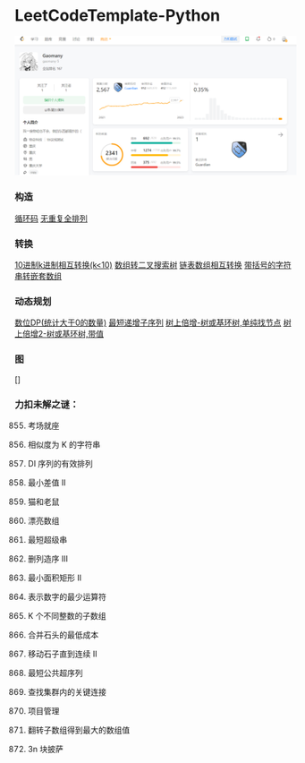 # LeetCodeTemplate-Python

![ContestScore](./competition/2023_08_24.png)

### 构造

[循环码](./construct/CyclicCode.py)
[无重复全排列](./construct/PermuteUnique.py)

### 转换

[10进制k进制相互转换(k<10)](./convert/BaseK.py)
[数组转二叉搜索树](./convert/BST.py)
[链表数组相互转换](./convert/ListNode.py)
[带括号的字符串转嵌套数组](./convert/Parentheses2NestedArray.py)

### 动态规划

[数位DP(统计大于0的数量)](./dp/DigitDP.py)
[最短递增子序列](./dp/LIS.py)
[树上倍增-树或基环树,单纯找节点](./dp/TreeDoubling.py)
[树上倍增2-树或基环树,带值](./dp/TreeDoubling2.py)

### 图

[]

### 力扣未解之谜：

855. 考场就座

854. 相似度为 K 的字符串

903. DI 序列的有效排列

910. 最小差值 II

913. 猫和老鼠

932. 漂亮数组

943. 最短超级串

960. 删列造序 III
 
963. 最小面积矩形 II

964. 表示数字的最少运算符

992. K 个不同整数的子数组

1000. 合并石头的最低成本

1040. 移动石子直到连续 II

1092. 最短公共超序列

1192. 查找集群内的关键连接

1203. 项目管理

1330. 翻转子数组得到最大的数组值

1388. 3n 块披萨
